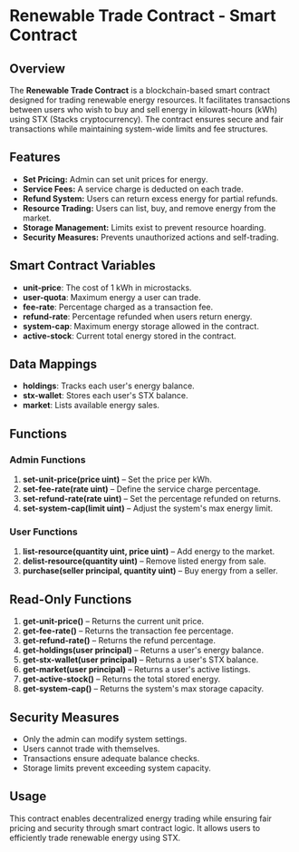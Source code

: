 # Renewable Trade Contract - Smart Contract

## Overview
The **Renewable Trade Contract** is a blockchain-based smart contract designed for trading renewable energy resources. It facilitates transactions between users who wish to buy and sell energy in kilowatt-hours (kWh) using STX (Stacks cryptocurrency). The contract ensures secure and fair transactions while maintaining system-wide limits and fee structures.

## Features
- **Set Pricing:** Admin can set unit prices for energy.
- **Service Fees:** A service charge is deducted on each trade.
- **Refund System:** Users can return excess energy for partial refunds.
- **Resource Trading:** Users can list, buy, and remove energy from the market.
- **Storage Management:** Limits exist to prevent resource hoarding.
- **Security Measures:** Prevents unauthorized actions and self-trading.

## Smart Contract Variables
- **unit-price**: The cost of 1 kWh in microstacks.
- **user-quota**: Maximum energy a user can trade.
- **fee-rate**: Percentage charged as a transaction fee.
- **refund-rate**: Percentage refunded when users return energy.
- **system-cap**: Maximum energy storage allowed in the contract.
- **active-stock**: Current total energy stored in the contract.

## Data Mappings
- **holdings**: Tracks each user's energy balance.
- **stx-wallet**: Stores each user's STX balance.
- **market**: Lists available energy sales.

## Functions
### Admin Functions
1. **set-unit-price(price uint)** – Set the price per kWh.
2. **set-fee-rate(rate uint)** – Define the service charge percentage.
3. **set-refund-rate(rate uint)** – Set the percentage refunded on returns.
4. **set-system-cap(limit uint)** – Adjust the system's max energy limit.

### User Functions
1. **list-resource(quantity uint, price uint)** – Add energy to the market.
2. **delist-resource(quantity uint)** – Remove listed energy from sale.
3. **purchase(seller principal, quantity uint)** – Buy energy from a seller.

## Read-Only Functions
1. **get-unit-price()** – Returns the current unit price.
2. **get-fee-rate()** – Returns the transaction fee percentage.
3. **get-refund-rate()** – Returns the refund percentage.
4. **get-holdings(user principal)** – Returns a user's energy balance.
5. **get-stx-wallet(user principal)** – Returns a user's STX balance.
6. **get-market(user principal)** – Returns a user's active listings.
7. **get-active-stock()** – Returns the total stored energy.
8. **get-system-cap()** – Returns the system's max storage capacity.

## Security Measures
- Only the admin can modify system settings.
- Users cannot trade with themselves.
- Transactions ensure adequate balance checks.
- Storage limits prevent exceeding system capacity.

## Usage
This contract enables decentralized energy trading while ensuring fair pricing and security through smart contract logic. It allows users to efficiently trade renewable energy using STX.
